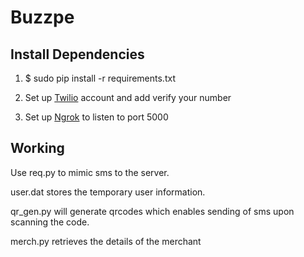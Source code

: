# Buzzpe

## Install Dependencies

1. $ sudo pip install -r requirements.txt

2. Set up [Twilio](www.twilio.com) account and add verify your number

3. Set up [Ngrok](https://ngrok.com/download) to listen to port 5000

## Working

Use req.py to mimic sms to the server.

user.dat stores the temporary user information.

qr_gen.py will generate qrcodes which enables sending of sms upon scanning the code.

merch.py retrieves the details of the merchant
